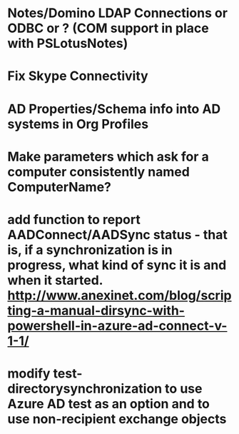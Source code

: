 # Notes/Domino LDAP Connections or ODBC or ? (COM support in place with PSLotusNotes)
# Fix Skype Connectivity
# AD Properties/Schema info into AD systems in Org Profiles
# Make parameters which ask for a computer consistently named ComputerName?
# add function to report AADConnect/AADSync status - that is, if a synchronization is in progress, what kind of sync it is and when it started. http://www.anexinet.com/blog/scripting-a-manual-dirsync-with-powershell-in-azure-ad-connect-v-1-1/
# modify test-directorysynchronization to use Azure AD test as an option and to use non-recipient exchange objects
